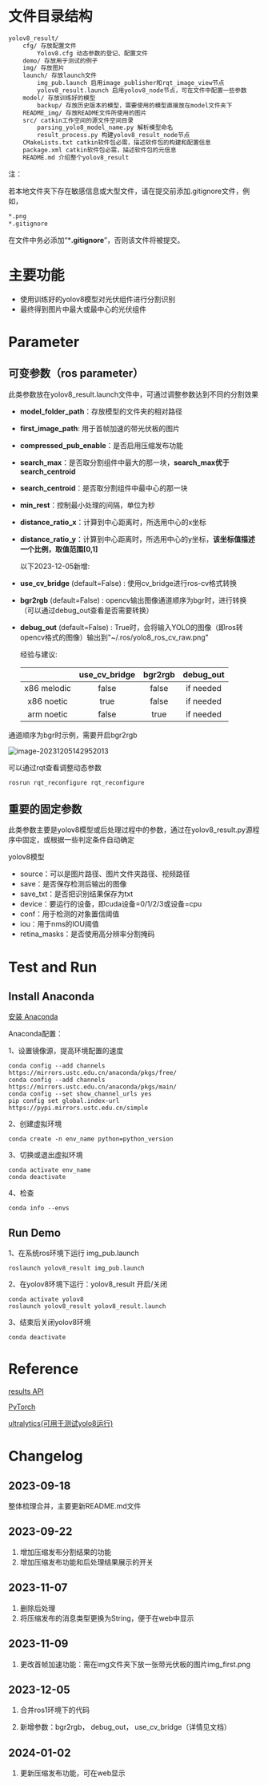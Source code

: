 # 文件目录结构

```xml
yolov8_result/
	cfg/ 存放配置文件
		Yolov8.cfg 动态参数的登记、配置文件
	demo/ 存放用于测试的例子
	img/ 存放图片
	launch/ 存放launch文件
		img_pub.launch 启用image_publisher和rqt_image_view节点
		yolov8_result.launch 启用yolov8_node节点，可在文件中配置一些参数
	model/ 存放训练好的模型
		backup/ 存放历史版本的模型，需要使用的模型直接放在model文件夹下
	README_img/ 存放README文件所使用的图片
	src/ catkin工作空间的源文件空间目录
		parsing_yolo8_model_name.py 解析模型命名
		result_process.py 构建yolov8_result_node节点
	CMakeLists.txt catkin软件包必需，描述软件包的构建和配置信息
	package.xml catkin软件包必需，描述软件包的元信息
	README.md 介绍整个yolov8_result
```

注：

若本地文件夹下存在敏感信息或大型文件，请在提交前添加.gitignore文件，例如，

```xml
*.png
*.gitignore
```

在文件中务必添加“***.gitignore**”，否则该文件将被提交。



# 主要功能

- 使用训练好的yolov8模型对光伏组件进行分割识别
- 最终得到图片中最大或最中心的光伏组件



# Parameter

## 可变参数（ros parameter）

此类参数放在yolov8_result.launch文件中，可通过调整参数达到不同的分割效果

- **model_folder_path**：存放模型的文件夹的相对路径

- **first_image_path**: 用于首帧加速的带光伏板的图片

- **compressed_pub_enable**：是否启用压缩发布功能

- **search_max**：是否取分割组件中最大的那一块，**search_max优于search_centroid**

- **search_centroid**：是否取分割组件中最中心的那一块

- **min_rest**：控制最小处理的间隔，单位为秒

- **distance_ratio_x**：计算到中心距离时，所选用中心的x坐标

- **distance_ratio_y**：计算到中心距离时，所选用中心的y坐标，**该坐标值描述一个比例，取值范围[0,1]**

  

  以下2023-12-05新增:

- **use_cv_bridge** (default=False) : 使用cv_bridge进行ros-cv格式转换 

- **bgr2rgb** (default=False) : opencv输出图像通道顺序为bgr时，进行转换（可以通过debug_out查看是否需要转换）

- **debug_out** (default=False) : True时，会将输入YOLO的图像（即ros转opencv格式的图像）输出到"~/.ros/yolo8_ros_cv_raw.png"

  

  经验与建议: 

  |             | use_cv_bridge | bgr2rgb | debug_out |
  | :---------: | :-----------: | :-----: | :-------: |
  | x86 melodic |     false     |  false  | if needed |
  | x86 noetic  |     true      |  false  | if needed |
  | arm noetic  |     false     |  true   | if needed |



通道顺序为bgr时示例，需要开启bgr2rgb

![image-20231205142952013](./README_img/image-20231205142952013.png)

  




可以通过rqt查看调整动态参数

```shell
rosrun rqt_reconfigure rqt_reconfigure
```



## 重要的固定参数

此类参数主要是yolov8模型或后处理过程中的参数，通过在yolov8_result.py源程序中固定，或根据一些判定条件自动确定

yolov8模型

- source：可以是图片路径、图片文件夹路径、视频路径
- save：是否保存检测后输出的图像
- save_txt：是否把识别结果保存为txt
- device：要运行的设备，即cuda设备=0/1/2/3或设备=cpu
- conf：用于检测的对象置信阈值
- iou：用于nms的IOU阈值
- retina_masks：是否使用高分辨率分割掩码



# Test and Run

## Install Anaconda

[安装 Anaconda](https://blog.csdn.net/thy0000/article/details/122878599)

Anaconda配置：

1、设置镜像源，提高环境配置的速度

```shell
conda config --add channels https://mirrors.ustc.edu.cn/anaconda/pkgs/free/
conda config --add channels https://mirrors.ustc.edu.cn/anaconda/pkgs/main/
conda config --set show_channel_urls yes
pip config set global.index-url https://pypi.mirrors.ustc.edu.cn/simple
```

2、创建虚拟环境

```shell
conda create -n env_name python=python_version
```

3、切换或退出虚拟环境

```shell
conda activate env_name
conda deactivate
```

4、检查

```shell
conda info --envs
```



## Run Demo

1、在系统ros环境下运行 img_pub.launch

```shell
roslaunch yolov8_result img_pub.launch
```

2、在yolov8环境下运行：yolov8_result 开启/关闭

```shell
conda activate yolov8
roslaunch yolov8_result yolov8_result.launch
```

3、结束后关闭yolov8环境

```shell
conda deactivate
```



# Reference

[results API](https://docs.ultralytics.com/reference/results/#ultralytics.yolo.engine.results.Masks)

[PyTorch](https://pytorch.org/get-started/locally/#linux-verification)

[ultralytics(可用于测试yolo8运行)](https://github.com/ultralytics/ultralytics)





# Changelog

## 2023-09-18

整体梳理合并，主要更新README.md文件

## 2023-09-22

1. 增加压缩发布分割结果的功能
2. 增加压缩发布功能和后处理结果展示的开关

## 2023-11-07

1. 删除后处理
2. 将压缩发布的消息类型更换为String，便于在web中显示

## 2023-11-09

1. 更改首帧加速功能：需在img文件夹下放一张带光伏板的图片img_first.png

## 2023-12-05

1. 合并ros1环境下的代码

2. 新增参数：bgr2rgb， debug_out， use_cv_bridge（详情见文档）

## 2024-01-02

1. 更新压缩发布功能，可在web显示
